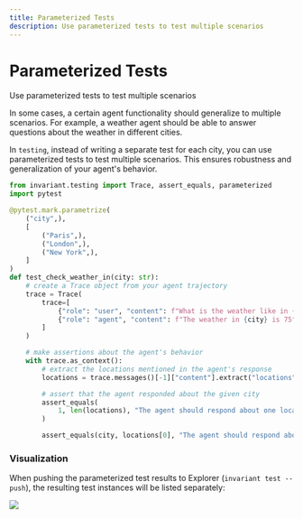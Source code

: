 ```yaml
---
title: Parameterized Tests
description: Use parameterized tests to test multiple scenarios
---
```


# Parameterized Tests

<div class='subtitle'>Use parameterized tests to test multiple scenarios</div>

In some cases, a certain agent functionality should generalize to multiple scenarios. For example, a weather agent should be able to answer questions about the weather in different cities. 

In `testing`, instead of writing a separate test for each city, you can use parameterized tests to test multiple scenarios. This ensures robustness and generalization of your agent's behavior.

```python
from invariant.testing import Trace, assert_equals, parameterized
import pytest

@pytest.mark.parametrize(
    ("city",),
    [
        ("Paris",),
        ("London",),
        ("New York",),
    ]
)
def test_check_weather_in(city: str):
    # create a Trace object from your agent trajectory
    trace = Trace(
        trace=[
            {"role": "user", "content": f"What is the weather like in {city}"},
            {"role": "agent", "content": f"The weather in {city} is 75°F and sunny."},
        ]
    )

    # make assertions about the agent's behavior
    with trace.as_context():
        # extract the locations mentioned in the agent's response
        locations = trace.messages()[-1]["content"].extract("locations")

        # assert that the agent responded about the given city
        assert_equals(
            1, len(locations), "The agent should respond about one location only"
        )

        assert_equals(city, locations[0], "The agent should respond about " + city)
```

### Visualization

When pushing the parameterized test results to Explorer (`invariant test --push`), the resulting test instances will be listed separately:

<img src="site:testing/assets/parameterized_tests.png"/>